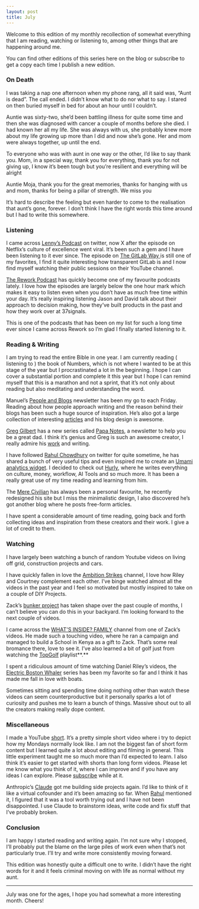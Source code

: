 ```yaml
---
layout: post
title: July
---
```


Welcome to this edition of my monthly recollection of somewhat everything that I am reading, watching or listening to, among other things that are happening around me. 

You can find other editions of this series here on the blog or subscribe to get a copy each time I publish a new edition.

### On Death
I was taking a nap one afternoon when my phone rang, all it said was, “Aunt is dead”. The call ended. I didn’t know what to do nor what to say. I stared on then buried myself in bed for about an hour until I couldn’t. 
 
Auntie was sixty-two, she’d been battling illness for quite some time and then she was diagnosed with cancer a couple of months before she died. I had known her all my life. She was always with us, she probably knew more about my life growing up more than I did and now she’s gone. Her and mom were always together, up until the end. 

To everyone who was with aunt in one way or the other, I’d like to say thank you. Mom, in a special way, thank you for everything, thank you for not giving up, I know it’s been tough but you’re resilient and everything will be alright 

Auntie Moja, thank you for the great memories, thanks for hanging with us and mom, thanks for being a pillar of strength. We miss you 

It’s hard to describe the feeling but even harder to come to the realisation that aunt’s gone, forever. I don’t think I have the right words this time around but I had to write this somewhere. 

### Listening 
I came across [Lenny’s Podcast](https://www.youtube.com/@LennysPodcast) on twitter, now X after the episode on Netflix’s culture of excellence went viral. It’s been such a gem and I have been listening to it ever since. The episode on [The GitLab Way ](https://youtu.be/cJo2Yf5UOEU?si=YThsMdktDys3_hFV)is still one of my favorites, I find it quite interesting how transparent GitLab is and I now find myself watching their public sessions on their YouTube channel. 

[The Rework Podcast](https://www.youtube.com/@reworkpodcast) has quickly become one of my favourite podcasts lately. I love how the episodes are largely below the one hour mark which makes it easy to listen even when you don’t have as much free time within your day. It’s really inspiring listening Jason and David talk about their approach to decision making, how they’ve built products in the past and how they work over at 37signals. 

This is one of the podcasts that has been on my list for such a long time ever since I came across Rework so I’m glad I finally started listening to it. 

### Reading &amp; Writing 
I am trying to read the entire Bible in one year. I am currently reading ( listening to ) the book of Numbers, which is not where I wanted to be at this stage of the year but I procrastinated a lot in the beginning. I hope I can cover a substantial portion and complete it this year but I hope I can remind myself that this is a marathon and not a sprint, that it’s not only about reading but also meditating and understanding the word.

Manuel’s [People and Blogs](https://peopleandblogs.com/) newsletter has been my go to each Friday. Reading about how people approach writing and the reason behind their blogs has been such a huge source of inspiration. He’s also got a large collection of interesting [articles](https://manuelmoreale.com/) and his blog design is awesome.

<ins>[Greg Gilbert](https://www.ggnotes.com/)</ins> has a new series called [Papa Notes](https://papanotes.com/), a newsletter to help you be a great dad. I think it’s genius and Greg is such an awesome creator, I really admire his [work](https://x.com/greggilbertme/bio) and writing.

I have followed [Rahul Chowdhury](https://x.com/chowdhuryrahul) on twitter for quite sometime, he has shared a bunch of very useful tips and even inspired me to create an  [Umami analytics widget](https://stuartelimu.me/blog/umami-analytics-widget). I decided to check out [Hurly](https://hulry.com), where he writes everything on culture, money, workflow, AI Tools and so much more. It has been a really great use of my time reading and learning from him.

The [Mere Civilian](https://merecivilian.com/) has always been a personal favourite, he recently redesigned his site but I miss the minimalistic design, I also discovered he’s got another blog where he posts free-form articles. 

I have spent a considerable amount of time reading, going back and forth collecting ideas and inspiration from these creators and their work. I give a lot of credit to them.

### Watching 
I have largely been watching a bunch of random Youtube videos on living off grid, construction projects and cars. 

I have quickly fallen in love the [Ambition Strikes](https://www.youtube.com/@AmbitionStrikes) channel, I love how Riley and Courtney complement each other. I’ve binge watched almost all the videos in the past year and I feel so motivated but mostly inspired to take on a couple of DIY Projects. 

Zack’s [bunker project](https://www.youtube.com/watch?v=ujoAWANEUsw&list=PL0vZL9uwyfOE6Of8qi5dtIFgdSt1hlOZm) has taken shape over the past couple of months, I can’t believe you can do this in your backyard. I’m looking forward to the next couple of videos. 

I came across the [WHAT'S INSIDE? FAMILY](https://www.youtube.com/@WHATSINSIDEFAMILY) channel from one of Zack’s videos. He made such a touching video, where he ran a campaign and managed to build a School in Kenya as a gift to Zack. That’s some real bromance there, love to see it. I’ve also learned a bit of golf just from watching the [TopGolf](https://www.youtube.com/watch?v=KbSAd7LHk3U&list=PL3BVMyyYBBRG9_xlT_91bUCKg-8961TXZ) playlist**.**

I spent a ridiculous amount of time watching Daniel Riley’s videos, the [Electric Boston Whaler](https://www.youtube.com/watch?v=4T4MzGD-6NE&list=PLXvxJNOIXBsNBZ52VI1p9yD7osxSlvHn6) series has been my favorite so far and I think it has made me fall in love with boats.  

Sometimes sitting and spending time doing nothing other than watch these videos can seem counterproductive but it personally sparks a lot of curiosity and pushes me to learn a bunch of things. Massive shout out to all the creators making really dope content.

### Miscellaneous
I made a YouTube [short](https://www.youtube.com/shorts/azc518TLRoc). It’s a pretty simple short video where i try to depict how my Mondays normally look like. I am not the biggest fan of short form content but I learned quite a lot about editing and filming in general. This little experiment taught me so much more than I’d expected to learn. I also think it’s easier to get started with shorts than long form videos. Please let me know what you think of it, where I can improve and if you have any ideas I can explore. Please [subscribe](https://www.youtube.com/@stuartelimu) while at it.

Anthropic’s [Claude](https://www.anthropic.com/claude) got me building side projects again. I’d like to think of it like a virtual cofounder and it’s been amazing so far. When [Rahul](https://x.com/chowdhuryrahul) mentioned it, I figured that it was a tool worth trying out and I have not been disappointed. I use Claude to brainstorm ideas, write code and fix stuff that I’ve probably broken. 

### Conclusion
I am happy I started reading and writing again. I’m not sure why I stopped, I’ll probably put the blame on the large piles of work even when that’s not particularly true. I’ll try and write more consistently moving forward. 

This edition was honestly quite a difficult one to write. I didn’t have the right words for it and it feels criminal moving on with life as normal without my aunt. 

---
July was one for the ages, I hope you had somewhat a more interesting month. Cheers! 
